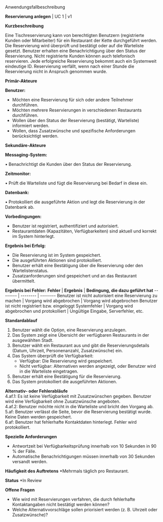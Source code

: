 Anwendungsfallbeschreibung

**Reservierung anlegen** | UC 1 | v1

**Kurzbeschreibung**

Eine Tischreservierung kann von berechtigten Benutzern (registrierte Kunden oder Mitarbeiter) für ein Restaurant der Kette durchgeführt werden. Die Reservierung wird überprüft und bestätigt oder auf die Warteliste gesetzt. Benutzer erhalten eine Benachrichtigung über den Status der Reservierung.
Nicht registrierte Kunden können auch telefonisch reservieren.
Jede erfolgreiche Reservierung bekommt auch ein Systemweit eindeutige ID.
Reservierung verfällt, wenn nach einer Stunde die Reservierung nicht in Anspruch genommen wurde.

**Primär-Akteure**

**Benutzer:**
*	Möchten eine Reservierung für sich oder andere Teilnehmer durchführen.
*	Möchten mehrere Reservierungen in verschiedenen Restaurants durchführen.
*	Wollen über den Status der Reservierung (bestätigt, Warteliste) informiert werden.
*	Wollen, dass Zusatzwünsche und spezifische Anforderungen berücksichtigt werden.

**Sekundäre-Akteure**

**Messaging-System:**

•	Benachrichtigt die Kunden über den Status der Reservierung.

**Zeitmonitor:**

•	Prüft die Warteliste und fügt die Reservierung bei Bedarf in diese ein.

**Datenbank:**

•	Protokolliert die ausgeführte Aktion und legt die Reservierung in der Datenbank ab.

**Vorbedingungen:**
*	Benutzer ist registriert, authentifiziert und autorisiert.
*	Restaurantdaten (Kapazitäten, Verfügbarkeiten) sind aktuell und korrekt im System hinterlegt.

**Ergebnis bei Erfolg:**
*	Die Reservierung ist im System gespeichert.
*	Die ausgeführten Aktionen sind protokolliert.
*	Benutzer erhält eine Bestätigung über die Reservierung oder den Wartelistenstatus.
*	Zusatzanforderungen sind gespeichert und an das Restaurant übermittelt.

**Ergebnis bei Fehler:**
**Fehler**                                                     | **Ergebnis**                                  | **Bedingung, die dazu geführt hat**
--------                                                       | --------                                      | --------
Benutzer ist nicht autorisiert eine Reservierung zu machen     | Vorgang wird abgebrochen                      | Vorgang wird abgebrochen	Benutzer ist nicht registriert bzw. eingeloggt
Systemfehler                                                   | Vorgang wird abgebrochen und protokolliert    | Ungültige Eingabe, Serverfehler, etc.

**Standardablauf**
1.  Benutzer wählt die Option, eine Reservierung anzulegen.
2.	Das System zeigt eine Übersicht der verfügbaren Restaurants in der ausgewählten Stadt.
3.	Benutzer wählt ein Restaurant aus und gibt die Reservierungsdetails (Datum, Uhrzeit, Personenanzahl, Zusatzwünsche) ein.
4.	Das System überprüft die Verfügbarkeit:
    *	Verfügbar: Die Reservierung wird gespeichert.
    *	Nicht verfügbar: Alternativen werden angezeigt, oder Benutzer wird in die Warteliste eingetragen.
5.	Benutzer erhält eine Bestätigung für die Reservierung.
6.	Das System protokolliert die ausgeführten Aktionen.

**Alternativ- oder Fehlerabläufe**  
4.af.1: Es ist keine Verfügbarkeit mit Zusatzwünschen gegeben. Benutzer wird eine Verfügbarkeit ohne Zusatzwünsche angeboten.  
4.af.2: Benutzer möchte nicht in die Warteliste und bricht den Vorgang ab.  
5.af: Benutzer verlässt die Seite, bevor die Reservierung bestätigt wurde. Keine Daten werden gespeichert.  
6.af: Benutzer hat fehlerhafte Kontaktdaten hinterlegt. Fehler wird protokolliert.  

**Spezielle Anforderungen**
*	Antwortzeit bei Verfügbarkeitsprüfung innerhalb von 10 Sekunden in 90 % der Fälle.
*	Automatische Benachrichtigungen müssen innerhalb von 30 Sekunden versandt werden.

**Häufigkeit des Auftretens**
*Mehrmals täglich pro Restaurant.

**Status**
*In Review

**Offene Fragen**
*	Wie wird mit Reservierungen verfahren, die durch fehlerhafte Kontaktangaben nicht bestätigt werden können?
*	Welche Alternativvorschläge sollen priorisiert werden (z. B. Uhrzeit oder Zusatzwünsche)?
